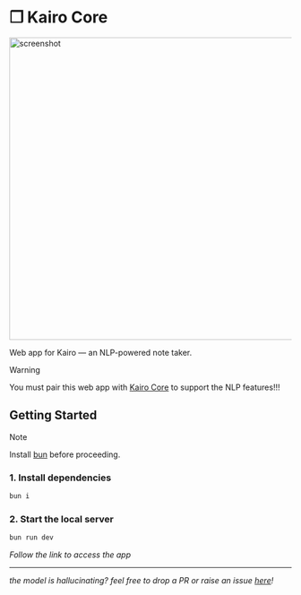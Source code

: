 # ❒ Kairo Core

<img src="https://github.com/user-attachments/assets/0b7f2114-d66e-4ddb-8189-d49f33ba6e4c" alt="screenshot" width="540"><br>

Web app for Kairo — an NLP-powered note taker.

> [!WARNING]
> You must pair this web app with [Kairo Core](https://github.com/eesuhn/kairo-core) to support the NLP features!!!

## Getting Started

> [!NOTE]
> Install [bun](https://bun.com/) before proceeding.

### 1. Install dependencies

```bash
bun i
```

### 2. Start the local server

```bash
bun run dev
```

_Follow the link to access the app_

---

_the model is hallucinating? feel free to drop a PR or raise an issue [here](https://github.com/eesuhn/kairo-core/issues)!_
